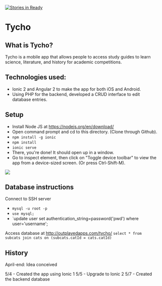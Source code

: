 [![Stories in Ready](https://badge.waffle.io/epicfaace/Tycho.png?label=ready&title=Ready)](https://waffle.io/epicfaace/Tycho)
# Tycho
## What is Tycho?
Tycho is a mobile app that allows people to access study guides to learn science, literature, and history for academic competitions.

## Technologies used:
- Ionic 2 and Angular 2 to make the app for both iOS and Android.
- Using PHP for the backend, developed a CRUD interface to edit database entries.


## Setup
- Install Node JS at https://nodejs.org/en/download/
- Open command prompt and cd to this directory. (Clone through Github).
- `npm install -g ionic`
- `npm install`
- `ionic serve`
- There, you're done! It should open up in a window.
- Go to inspect element, then click on "Toggle device toolbar" to view the app from a device-sized screen. (Or press Ctrl-Shift-M).
<img src="http://i.imgur.com/inZjBKJ.png">

## Database instructions
Connect to SSH server
- `mysql -u root -p`
- `use mysql; `
- `update user set authentication_string=password('pwd') where user='username';

Access database at http://outplayedapps.com/tycho/
`select * from subcats join cats on (subcats.catId = cats.catId)`

## History
April-end: Idea conceived

5/4 - Created the app using Ionic 1 
5/5 - Upgrade to Ionic 2
5/7 - Created the backend database
